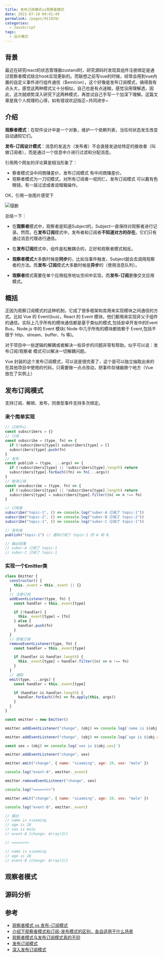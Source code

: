 ```yaml
---
title: 发布订阅模式vs观察者模式
date: 2021-07-18 09:41:49
permalink: /pages/911929/
categories:
  - JavaScript
tags:
  - 设计模式
---
```


## 背景

最近在研究react的状态管理器zustand时，研究源码时发现其组件注册绑定是通过观察者模式结合hook实现更新的。而联想之前写vue的时候，经常会用到vue内置的自定义事件进行组件通信（$emit/on），这个好像是发布订阅模式，搞得我有点头大，感觉这两种模式又十分相似，自己也是有点迷糊，感觉没用理解透，因此，这次就顺势深入研究下这两种模式，再尝试自己手写一个加深下理解。这篇文章是我个人梳理的心得，如有错误欢迎指正~共同进步~

<!-- more -->

## 介绍

**观察者模式**：在软件设计中是一个对象，维护一个依赖列表，当任何状态发生改变自动通知它们。

**发布-订阅设计模式**：消息的发送方（发布者）不会直接发送给特定的接收者（叫做订阅者），而是通过一个信息中介进行过滤和分配消息。

引用两个网友的评论算是相当形象了：

- 察者模式没中间商赚差价，发布订阅模式 有中间商赚差价。
- 观察者模式为一刀切模式，对所有订阅者一视同仁，发布订阅模式 可以戴有色眼镜，有一层过滤或者说暗箱操作。

OK，引用一张图片感受下

![侵删](https://user-gold-cdn.xitu.io/2017/11/22/15fe1b1f174cd376?imageView2/0/w/1280/h/960/format/webp/ignore-error/1)

总结一下：

- 在**观察者**模式中，观察者是知道Subject的，Subject一直保持对观察者进行记录。然而，在**发布订阅**模式中，发布者和订阅者**不知道对方的存在**。它们只有通过消息代理进行通信。

- 在**发布订阅**模式中，组件是松散耦合的，正好和观察者模式相反。

- **观察者模式**大多数时候是**同步**的，比如当事件触发，Subject就会去调用观察者的方法。而**发布-订阅**模式大多数时候是**异步**的（使用消息队列）。

- **观察者**模式需要在单个应用程序地址空间中实现，而**发布-订阅**更像交叉应用模式。

## 概括

正因为观察订阅模式的这种机制，它成了很多框架和库用来实现模块之间通信的方式。比如 Vue 的 Event(bus)，React 的 Event 模块，他们都用来实现非父子组件的通信。实际上几乎所有的模块通信都是基于类似的模式,包括安卓开发中的Event Bus，Node.js 中的 Event 模块( Node 中几乎所有的模块都依赖于 Event,包括不限于 http、stream、buffer、fs 等)。

对于项目中一些逻辑的解耦或者解决一些异步的问题非常有帮助。似乎可以说：发布订阅/观察者 模式可以解决一切解耦问题。

Vue 封装的这个发布订阅模式，可以说是很完善了，这个是可以独立抽取出来的在其他项目中使用的代码，只需要做一点点改动，把事件存储器换个地方（Vue 放在了实例上）

## 发布订阅模式

支持订阅、解绑、发布，同类型事件支持多次绑定。

### 来个简单实现

```js
// 订阅中心
const subscribers = {}
// 订阅
const subscribe = (type, fn) => {
  if (!subscribers[type]) subscribers[type] = []
  subscribers[type].push(fn)
}
// 发布
const publish = (type, ...args) => {
  if (!subscribers[type] || !subscribers[type].length) return
  subscribers[type].forEach((fn) => fn(...args))
}
// 取消订阅
const unsubscribe = (type, fn) => {
  if (!subscribers[type] || !subscribers[type].length) return
  subscribers[type] = subscribers[type].filter((n) => n !== fn)
}

// 订阅者
subscribe("topic-1", () => console.log("suber-A 订阅了 topic-1"))
subscribe("topic-2", () => console.log("suber-B 订阅了 topic-2"))
subscribe("topic-1", () => console.log("suber-C 订阅了 topic-1"))

// 发布者
publish("topic-1") // 通知订阅了 topic-1 的 A 和 B

// 输出结果
// suber-A 订阅了 topic-1
// suber-C 订阅了 topic-1
```

### 实现一个Emitter类

```js
class Emitter {
  constructor() {
    this._event = this._event || {}
  }
  // 注册订阅
  addEventListener(type, fn) {
    const handler = this._event[type]

    if (!handler) {
      this._event[type] = [fn]
    } else {
      handler.push(fn)
    }
  }
  // 卸载订阅
  removeEventListener(type, fn) {
    const handler = this._event[type]

    if (handler && handler.length) {
      this._event[type] = handler.filter((n) => n !== fn)
    }
  }
  // 通知
  emit(type, ...args) {
    const handler = this._event[type]

    if (handler && handler.length) {
      handler.forEach((fn) => fn.apply(this, args))
    }
  }
}

const emitter = new Emitter()

emitter.addEventListener("change", (obj) => console.log(`name is ${obj.name}`))

emitter.addEventListener("change", (obj) => console.log(`age is ${obj.age}`))

const sex = (obj) => console.log(`sex is ${obj.sex}`)

emitter.addEventListener("change", sex)

emitter.emit("change", { name: "xiaoming", age: 28, sex: "male" })

console.log("event-A", emitter._event)

emitter.removeEventListener("change", sex)

console.log("====>>>>")

emitter.emit("change", { name: "xiaoming", age: 28, sex: "male" })

console.log("event-B", emitter._event)

// 输出
// name is xiaoming
// age is 28
// sex is male
// event-A {change: Array(3)}

// ====>>>>

// name is xiaoming
// age is 28
// event-B {change: Array(2)}
```

## 观察者模式

## 源码分析

## 参考

- [观察者模式 vs 发布-订阅模式](https://juejin.cn/post/6844903513009422343)
- [介绍下观察者模式和订阅-发布模式的区别，各自适用于什么场景](https://github.com/Advanced-Frontend/Daily-Interview-Question/issues/25)
- [观察者模式与发布订阅模式真的不同](https://juejin.cn/post/6844903842501378055)
- [发布订阅模式](https://juejin.cn/post/6844903928413306887)
- [深入发布订阅模式](https://www.clloz.com/programming/front-end/js/2020/10/18/observer-pub-sub-pattern/)
